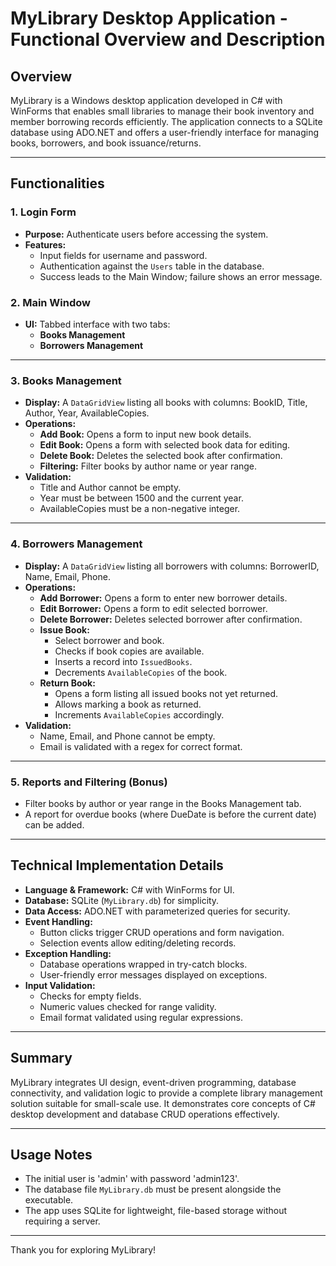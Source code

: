  # MyLibrary Desktop Application - Functional Overview and Description

## Overview

MyLibrary is a Windows desktop application developed in C# with WinForms that enables small libraries to manage their book inventory and member borrowing records efficiently. The application connects to a SQLite database using ADO.NET and offers a user-friendly interface for managing books, borrowers, and book issuance/returns.

---

## Functionalities

### 1. Login Form
- **Purpose:** Authenticate users before accessing the system.
- **Features:** 
  - Input fields for username and password.
  - Authentication against the `Users` table in the database.
  - Success leads to the Main Window; failure shows an error message.

### 2. Main Window
- **UI:** Tabbed interface with two tabs:
  - **Books Management**
  - **Borrowers Management**

---

### 3. Books Management
- **Display:** A `DataGridView` listing all books with columns: BookID, Title, Author, Year, AvailableCopies.
- **Operations:**
  - **Add Book:** Opens a form to input new book details.
  - **Edit Book:** Opens a form with selected book data for editing.
  - **Delete Book:** Deletes the selected book after confirmation.
  - **Filtering:** Filter books by author name or year range.
- **Validation:**
  - Title and Author cannot be empty.
  - Year must be between 1500 and the current year.
  - AvailableCopies must be a non-negative integer.

---

### 4. Borrowers Management
- **Display:** A `DataGridView` listing all borrowers with columns: BorrowerID, Name, Email, Phone.
- **Operations:**
  - **Add Borrower:** Opens a form to enter new borrower details.
  - **Edit Borrower:** Opens a form to edit selected borrower.
  - **Delete Borrower:** Deletes selected borrower after confirmation.
  - **Issue Book:**
    - Select borrower and book.
    - Checks if book copies are available.
    - Inserts a record into `IssuedBooks`.
    - Decrements `AvailableCopies` of the book.
  - **Return Book:**
    - Opens a form listing all issued books not yet returned.
    - Allows marking a book as returned.
    - Increments `AvailableCopies` accordingly.
- **Validation:**
  - Name, Email, and Phone cannot be empty.
  - Email is validated with a regex for correct format.

---

### 5. Reports and Filtering (Bonus)
- Filter books by author or year range in the Books Management tab.
- A report for overdue books (where DueDate is before the current date) can be added.

---

## Technical Implementation Details

- **Language & Framework:** C# with WinForms for UI.
- **Database:** SQLite (`MyLibrary.db`) for simplicity.
- **Data Access:** ADO.NET with parameterized queries for security.
- **Event Handling:** 
  - Button clicks trigger CRUD operations and form navigation.
  - Selection events allow editing/deleting records.
- **Exception Handling:**
  - Database operations wrapped in try-catch blocks.
  - User-friendly error messages displayed on exceptions.
- **Input Validation:**
  - Checks for empty fields.
  - Numeric values checked for range validity.
  - Email format validated using regular expressions.

---

## Summary

MyLibrary integrates UI design, event-driven programming, database connectivity, and validation logic to provide a complete library management solution suitable for small-scale use. It demonstrates core concepts of C# desktop development and database CRUD operations effectively.

---

## Usage Notes

- The initial user is 'admin' with password 'admin123'.
- The database file `MyLibrary.db` must be present alongside the executable.
- The app uses SQLite for lightweight, file-based storage without requiring a server.

---

Thank you for exploring MyLibrary!

